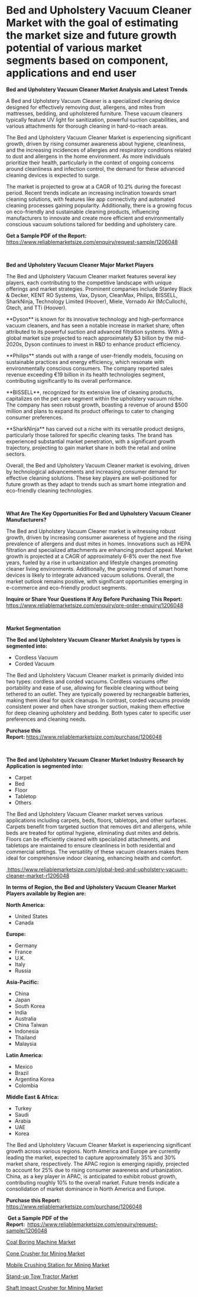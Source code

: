 <p><h1>Bed and Upholstery Vacuum Cleaner Market with the goal of estimating the market size and future growth potential of various market segments based on component, applications and end user</h1></p><p><strong>Bed and Upholstery Vacuum Cleaner Market Analysis and Latest Trends</strong></p>
<p><p>A Bed and Upholstery Vacuum Cleaner is a specialized cleaning device designed for effectively removing dust, allergens, and mites from mattresses, bedding, and upholstered furniture. These vacuum cleaners typically feature UV light for sanitization, powerful suction capabilities, and various attachments for thorough cleaning in hard-to-reach areas. </p><p>The Bed and Upholstery Vacuum Cleaner Market is experiencing significant growth, driven by rising consumer awareness about hygiene, cleanliness, and the increasing incidences of allergies and respiratory conditions related to dust and allergens in the home environment. As more individuals prioritize their health, particularly in the context of ongoing concerns around cleanliness and infection control, the demand for these advanced cleaning devices is expected to surge.</p><p>The market is projected to grow at a CAGR of 10.2% during the forecast period. Recent trends indicate an increasing inclination towards smart cleaning solutions, with features like app connectivity and automated cleaning processes gaining popularity. Additionally, there is a growing focus on eco-friendly and sustainable cleaning products, influencing manufacturers to innovate and create more efficient and environmentally conscious vacuum solutions tailored for bedding and upholstery care.</p></p>
<p><strong>Get a Sample PDF of the Report:&nbsp;</strong> <a href="https://www.reliablemarketsize.com/enquiry/request-sample/1206048?utm_campaign=3447&utm_medium=2&utm_source=Github&utm_content=ia&utm_term=04042025&utm_id=bed-and-upholstery-vacuum-cleaner">https://www.reliablemarketsize.com/enquiry/request-sample/1206048</a></p>
<p>&nbsp;</p>
<p><strong>Bed and Upholstery Vacuum Cleaner Major Market Players</strong></p>
<p><p>The Bed and Upholstery Vacuum Cleaner market features several key players, each contributing to the competitive landscape with unique offerings and market strategies. Prominent companies include Stanley Black & Decker, KENT RO Systems, Vax, Dyson, CleanMax, Philips, BISSELL, SharkNinja, Technology Limited (Hoover), Miele, Vornado Air (McCulloch), Gtech, and TTi (Hoover).</p><p>**Dyson** is known for its innovative technology and high-performance vacuum cleaners, and has seen a notable increase in market share, often attributed to its powerful suction and advanced filtration systems. With a global market size projected to reach approximately $3 billion by the mid-2020s, Dyson continues to invest in R&D to enhance product efficiency.</p><p>**Philips** stands out with a range of user-friendly models, focusing on sustainable practices and energy efficiency, which resonate with environmentally conscious consumers. The company reported sales revenue exceeding €19 billion in its health technologies segment, contributing significantly to its overall performance.</p><p>**BISSELL**, recognized for its extensive line of cleaning products, capitalizes on the pet care segment within the upholstery vacuum niche. The company has seen robust growth, boasting a revenue of around $500 million and plans to expand its product offerings to cater to changing consumer preferences.</p><p>**SharkNinja** has carved out a niche with its versatile product designs, particularly those tailored for specific cleaning tasks. The brand has experienced substantial market penetration, with a significant growth trajectory, projecting to gain market share in both the retail and online sectors.</p><p>Overall, the Bed and Upholstery Vacuum Cleaner market is evolving, driven by technological advancements and increasing consumer demand for effective cleaning solutions. These key players are well-positioned for future growth as they adapt to trends such as smart home integration and eco-friendly cleaning technologies.</p></p>
<p>&nbsp;</p>
<p><strong>What Are The Key Opportunities For Bed and Upholstery Vacuum Cleaner Manufacturers?</strong></p>
<p><p>The Bed and Upholstery Vacuum Cleaner market is witnessing robust growth, driven by increasing consumer awareness of hygiene and the rising prevalence of allergens and dust mites in homes. Innovations such as HEPA filtration and specialized attachments are enhancing product appeal. Market growth is projected at a CAGR of approximately 6-8% over the next five years, fueled by a rise in urbanization and lifestyle changes promoting cleaner living environments. Additionally, the growing trend of smart home devices is likely to integrate advanced vacuum solutions. Overall, the market outlook remains positive, with significant opportunities emerging in e-commerce and eco-friendly product segments.</p></p>
<p><strong>Inquire or Share Your Questions If Any Before Purchasing This Report:</strong> <a href="https://www.reliablemarketsize.com/enquiry/pre-order-enquiry/1206048?utm_campaign=3447&utm_medium=2&utm_source=Github&utm_content=ia&utm_term=04042025&utm_id=bed-and-upholstery-vacuum-cleaner">https://www.reliablemarketsize.com/enquiry/pre-order-enquiry/1206048</a></p>
<p>&nbsp;</p>
<p><strong>Market Segmentation</strong></p>
<p><strong>The Bed and Upholstery Vacuum Cleaner Market Analysis by types is segmented into:</strong></p>
<p><ul><li>Cordless Vacuum</li><li>Corded Vacuum</li></ul></p>
<p><p>The Bed and Upholstery Vacuum Cleaner market is primarily divided into two types: cordless and corded vacuums. Cordless vacuums offer portability and ease of use, allowing for flexible cleaning without being tethered to an outlet. They are typically powered by rechargeable batteries, making them ideal for quick cleanups. In contrast, corded vacuums provide consistent power and often have stronger suction, making them effective for deep cleaning upholstery and bedding. Both types cater to specific user preferences and cleaning needs.</p></p>
<p><strong>Purchase this Report:&nbsp;</strong><a href="https://www.reliablemarketsize.com/purchase/1206048?utm_campaign=3447&utm_medium=2&utm_source=Github&utm_content=ia&utm_term=04042025&utm_id=bed-and-upholstery-vacuum-cleaner">https://www.reliablemarketsize.com/purchase/1206048</a></p>
<p>&nbsp;</p>
<p><strong>The Bed and Upholstery Vacuum Cleaner Market Industry Research by Application is segmented into:</strong></p>
<p><ul><li>Carpet</li><li>Bed</li><li>Floor</li><li>Tabletop</li><li>Others</li></ul></p>
<p><p>The Bed and Upholstery Vacuum Cleaner market serves various applications including carpets, beds, floors, tabletops, and other surfaces. Carpets benefit from targeted suction that removes dirt and allergens, while beds are treated for optimal hygiene, eliminating dust mites and debris. Floors can be efficiently cleaned with specialized attachments, and tabletops are maintained to ensure cleanliness in both residential and commercial settings. The versatility of these vacuum cleaners makes them ideal for comprehensive indoor cleaning, enhancing health and comfort.</p></p>
<p><a href="https://www.reliablemarketsize.com/global-bed-and-upholstery-vacuum-cleaner-market-r1206048?utm_campaign=3447&utm_medium=2&utm_source=Github&utm_content=ia&utm_term=04042025&utm_id=bed-and-upholstery-vacuum-cleaner">&nbsp;https://www.reliablemarketsize.com/global-bed-and-upholstery-vacuum-cleaner-market-r1206048</a></p>
<p><strong>In terms of Region, the Bed and Upholstery Vacuum Cleaner Market Players available by Region are:</strong></p>
<p>
    <p> <strong> North America: </strong>
        <ul>
            <li>United States</li>
            <li>Canada</li>
        </ul>
        </p> 
    <p> <strong> Europe: </strong>
        <ul>
            <li>Germany</li>
            <li>France</li>
            <li>U.K.</li>
            <li>Italy</li>
            <li>Russia</li>
        </ul>
        </p> 
    <p> <strong> Asia-Pacific: </strong>
        <ul>
            <li>China</li>
            <li>Japan</li>
            <li>South Korea</li>
            <li>India</li>
            <li>Australia</li>
            <li>China Taiwan</li>
            <li>Indonesia</li>
            <li>Thailand</li>
            <li>Malaysia</li>
        </ul>
        </p> 
    <p> <strong> Latin America: </strong>
        <ul>
            <li>Mexico</li>
            <li>Brazil</li>
            <li>Argentina Korea</li>
            <li>Colombia</li>
        </ul>
        </p> 
    <p> <strong> Middle East & Africa: </strong>
        <ul>
            <li>Turkey</li>
            <li>Saudi</li>
            <li>Arabia</li>
            <li>UAE</li>
            <li>Korea</li>
        </ul>
    </p>
    </p>
<p><p>The Bed and Upholstery Vacuum Cleaner Market is experiencing significant growth across various regions. North America and Europe are currently leading the market, expected to capture approximately 35% and 30% market share, respectively. The APAC region is emerging rapidly, projected to account for 25% due to rising consumer awareness and urbanization. China, as a key player in APAC, is anticipated to exhibit robust growth, contributing roughly 10% to the overall market. Future trends indicate a consolidation of market dominance in North America and Europe.</p></p>
<p><strong>Purchase this Report: </strong><a href="https://www.reliablemarketsize.com/purchase/1206048?utm_campaign=3447&utm_medium=2&utm_source=Github&utm_content=ia&utm_term=04042025&utm_id=bed-and-upholstery-vacuum-cleaner">https://www.reliablemarketsize.com/purchase/1206048</a></p>
<p>&nbsp;<strong>Get a Sample PDF of the Report:&nbsp;&nbsp;</strong><a href="https://www.reliablemarketsize.com/enquiry/request-sample/1206048?utm_campaign=3447&utm_medium=2&utm_source=Github&utm_content=ia&utm_term=04042025&utm_id=bed-and-upholstery-vacuum-cleaner">https://www.reliablemarketsize.com/enquiry/request-sample/1206048</a></p>
<p><strong></strong></p>
<p><p><a href="https://www.linkedin.com/pulse/comprehensive-analysis-coal-boring-machine-market-size-share-k9lrc?utm_campaign=3447&utm_medium=2&utm_source=Github&utm_content=ia&utm_term=04042025&utm_id=bed-and-upholstery-vacuum-cleaner">Coal Boring Machine Market</a></p><p><a href="https://www.linkedin.com/pulse/projected-growth-cone-crusher-mining-market-anticipating-bhjuc?utm_campaign=3447&utm_medium=2&utm_source=Github&utm_content=ia&utm_term=04042025&utm_id=bed-and-upholstery-vacuum-cleaner">Cone Crusher for Mining Market</a></p><p><a href="https://www.linkedin.com/pulse/comprehensive-analysis-mobile-crushing-station-mining-market-rc3nc?utm_campaign=3447&utm_medium=2&utm_source=Github&utm_content=ia&utm_term=04042025&utm_id=bed-and-upholstery-vacuum-cleaner">Mobile Crushing Station for Mining Market</a></p><p><a href="https://www.linkedin.com/pulse/stand-up-tow-tractor-market-forecast-highlights-2025-2032-kh9kc?utm_campaign=3447&utm_medium=2&utm_source=Github&utm_content=ia&utm_term=04042025&utm_id=bed-and-upholstery-vacuum-cleaner">Stand-up Tow Tractor Market</a></p><p><a href="https://www.linkedin.com/pulse/growth-segmentation-111-cagr-forecast-shaft-impact-crusher-rc7sc?utm_campaign=3447&utm_medium=2&utm_source=Github&utm_content=ia&utm_term=04042025&utm_id=bed-and-upholstery-vacuum-cleaner">Shaft Impact Crusher for Mining Market</a></p></p>